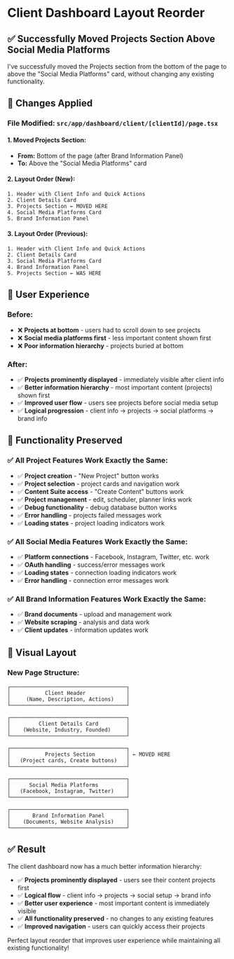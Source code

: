 # Client Dashboard Layout Reorder

## ✅ Successfully Moved Projects Section Above Social Media Platforms

I've successfully moved the Projects section from the bottom of the page to above the "Social Media Platforms" card, without changing any existing functionality.

## 🔧 Changes Applied

### **File Modified: `src/app/dashboard/client/[clientId]/page.tsx`**

#### **1. Moved Projects Section:**
- **From:** Bottom of the page (after Brand Information Panel)
- **To:** Above the "Social Media Platforms" card

#### **2. Layout Order (New):**
```
1. Header with Client Info and Quick Actions
2. Client Details Card
3. Projects Section ← MOVED HERE
4. Social Media Platforms Card
5. Brand Information Panel
```

#### **3. Layout Order (Previous):**
```
1. Header with Client Info and Quick Actions
2. Client Details Card
3. Social Media Platforms Card
4. Brand Information Panel
5. Projects Section ← WAS HERE
```

## 🎯 User Experience

### **Before:**
- ❌ **Projects at bottom** - users had to scroll down to see projects
- ❌ **Social media platforms first** - less important content shown first
- ❌ **Poor information hierarchy** - projects buried at bottom

### **After:**
- ✅ **Projects prominently displayed** - immediately visible after client info
- ✅ **Better information hierarchy** - most important content (projects) shown first
- ✅ **Improved user flow** - users see projects before social media setup
- ✅ **Logical progression** - client info → projects → social platforms → brand info

## 🔄 Functionality Preserved

### **✅ All Project Features Work Exactly the Same:**
- ✅ **Project creation** - "New Project" button works
- ✅ **Project selection** - project cards and navigation work
- ✅ **Content Suite access** - "Create Content" buttons work
- ✅ **Project management** - edit, scheduler, planner links work
- ✅ **Debug functionality** - debug database button works
- ✅ **Error handling** - projects failed messages work
- ✅ **Loading states** - project loading indicators work

### **✅ All Social Media Features Work Exactly the Same:**
- ✅ **Platform connections** - Facebook, Instagram, Twitter, etc. work
- ✅ **OAuth handling** - success/error messages work
- ✅ **Loading states** - connection loading indicators work
- ✅ **Error handling** - connection error messages work

### **✅ All Brand Information Features Work Exactly the Same:**
- ✅ **Brand documents** - upload and management work
- ✅ **Website scraping** - analysis and data work
- ✅ **Client updates** - information updates work

## 🎨 Visual Layout

### **New Page Structure:**
```
┌─────────────────────────────────────┐
│           Client Header             │
│     (Name, Description, Actions)    │
└─────────────────────────────────────┘

┌─────────────────────────────────────┐
│         Client Details Card         │
│    (Website, Industry, Founded)     │
└─────────────────────────────────────┘

┌─────────────────────────────────────┐
│           Projects Section          │ ← MOVED HERE
│   (Project cards, Create buttons)   │
└─────────────────────────────────────┘

┌─────────────────────────────────────┐
│      Social Media Platforms         │
│   (Facebook, Instagram, Twitter)    │
└─────────────────────────────────────┘

┌─────────────────────────────────────┐
│       Brand Information Panel       │
│    (Documents, Website Analysis)    │
└─────────────────────────────────────┘
```

## ✅ Result

The client dashboard now has a much better information hierarchy:
- ✅ **Projects prominently displayed** - users see their content projects first
- ✅ **Logical flow** - client info → projects → social setup → brand info
- ✅ **Better user experience** - most important content is immediately visible
- ✅ **All functionality preserved** - no changes to any existing features
- ✅ **Improved navigation** - users can quickly access their projects

Perfect layout reorder that improves user experience while maintaining all existing functionality!
